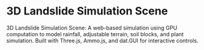 # 3D Landslide Simulation Scene
3D Landslide Simulation Scene: A web-based simulation using GPU computation to model rainfall, adjustable terrain, soil blocks, and plant simulation. Built with Three.js, Ammo.js, and dat.GUI for interactive controls.

